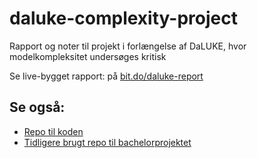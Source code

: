 # daluke-complexity-project
Rapport og noter til projekt i forlængelse af DaLUKE, hvor modelkompleksitet undersøges kritisk

Se live-bygget rapport: på [bit.do/daluke-report](http://bit.do/daluke-report)

## Se også:
- [Repo til koden](https://github.com/peleiden/daLUKE)
- [Tidligere brugt repo til bachelorprojektet](https://github.com/peleiden/bug-free-guacamole)

